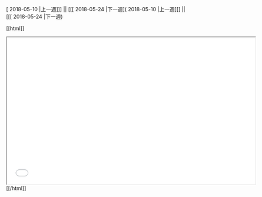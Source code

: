 [ 2018-05-10 |上一週]]] || [[[ 2018-05-24 |下一週]( 2018-05-10 |上一週]]] || [[[ 2018-05-24 |下一週)



[[html]]
<iframe src='<http://pad.hackingthursday.org>  ?showControls=true&showChat=true&showLineNumbers=true&useMonospaceFont=false' width=675 height=400></iframe>
[[/html]]
